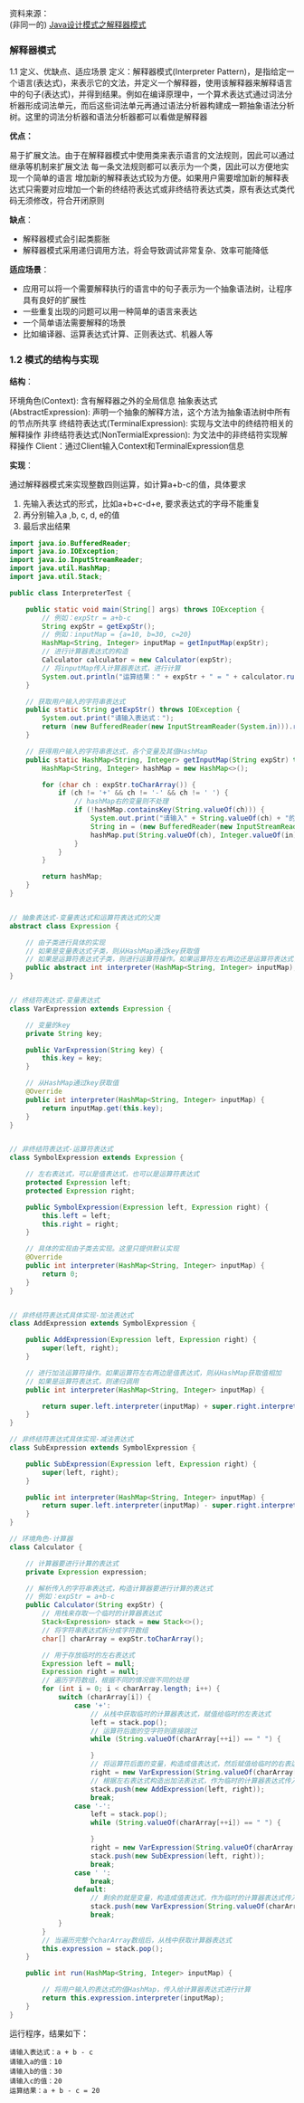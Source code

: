 资料来源：<br/>(非同一的)
[Java设计模式之解释器模式](https://blog.csdn.net/yy8623977/article/details/125972649?spm=1001.2101.3001.6650.18&utm_medium=distribute.pc_relevant.none-task-blog-2%7Edefault%7EBlogCommendFromBaidu%7ERate-18-125972649-blog-113784372.235%5Ev40%5Epc_relevant_anti_t3_base&depth_1-utm_source=distribute.pc_relevant.none-task-blog-2%7Edefault%7EBlogCommendFromBaidu%7ERate-18-125972649-blog-113784372.235%5Ev40%5Epc_relevant_anti_t3_base&utm_relevant_index=24)

### 解释器模式

1.1 定义、优缺点、适应场景
定义：解释器模式(Interpreter Pattern)，是指给定一个语言(表达式)，来表示它的文法，并定义一个解释器，使用该解释器来解释语言中的句子(表达式)，并得到结果。例如在编译原理中，一个算术表达式通过词法分析器形成词法单元，而后这些词法单元再通过语法分析器构建成一颗抽象语法分析树。这里的词法分析器和语法分析器都可以看做是解释器

**优点：**

易于扩展文法。由于在解释器模式中使用类来表示语言的文法规则，因此可以通过继承等机制来扩展文法
每一条文法规则都可以表示为一个类，因此可以方便地实现一个简单的语言
增加新的解释表达式较为方便。如果用户需要增加新的解释表达式只需要对应增加一个新的终结符表达式或非终结符表达式类，原有表达式类代码无须修改，符合开闭原则


**缺点**：

- 解释器模式会引起类膨胀
- 解释器模式采用递归调用方法，将会导致调试非常复杂、效率可能降低

**适应场景**：

- 应用可以将一个需要解释执行的语言中的句子表示为一个抽象语法树，让程序具有良好的扩展性
- 一些重复出现的问题可以用一种简单的语言来表达
- 一个简单语法需要解释的场景
- 比如编译器、运算表达式计算、正则表达式、机器人等

### 1.2 模式的结构与实现

**结构**：

环境角色(Context): 含有解释器之外的全局信息
抽象表达式(AbstractExpression): 声明一个抽象的解释方法，这个方法为抽象语法树中所有的节点所共享
终结符表达式(TerminalExpression): 实现与文法中的终结符相关的解释操作
非终结符表达式(NonTermialExpression): 为文法中的非终结符实现解释操作
Client：通过Client输入Context和TerminalExpression信息

**实现**：

通过解释器模式来实现整数四则运算，如计算a+b-c的值，具体要求

1. 先输入表达式的形式，比如a+b+c-d+e, 要求表达式的字母不能重复
2. 再分别输入a ,b, c, d, e的值
3. 最后求出结果

```java
import java.io.BufferedReader;
import java.io.IOException;
import java.io.InputStreamReader;
import java.util.HashMap;
import java.util.Stack;

public class InterpreterTest {

    public static void main(String[] args) throws IOException {
        // 例如：expStr = a+b-c
        String expStr = getExpStr();
        // 例如：inputMap = {a=10, b=30, c=20}
        HashMap<String, Integer> inputMap = getInputMap(expStr);
        // 进行计算器表达式的构造
        Calculator calculator = new Calculator(expStr);
        // 将inputMap传入计算器表达式，进行计算
        System.out.println("运算结果：" + expStr + " = " + calculator.run(inputMap));
    }

    // 获取用户输入的字符串表达式
    public static String getExpStr() throws IOException {
        System.out.print("请输入表达式：");
        return (new BufferedReader(new InputStreamReader(System.in))).readLine();
    }

    // 获得用户输入的字符串表达式，各个变量及其值HashMap
    public static HashMap<String, Integer> getInputMap(String expStr) throws IOException {
        HashMap<String, Integer> hashMap = new HashMap<>();

        for (char ch : expStr.toCharArray()) {
            if (ch != '+' && ch != '-' && ch != ' ') {
                // hashMap右的变量则不处理
                if (!hashMap.containsKey(String.valueOf(ch))) {
                    System.out.print("请输入" + String.valueOf(ch) + "的值：");
                    String in = (new BufferedReader(new InputStreamReader(System.in))).readLine();
                    hashMap.put(String.valueOf(ch), Integer.valueOf(in));
                }
            }
        }

        return hashMap;
    }
}


// 抽象表达式-变量表达式和运算符表达式的父类
abstract class Expression {

    // 由子类进行具体的实现
    // 如果是变量表达式子类，则从HashMap通过key获取值
    // 如果是运算符表达式子类，则进行运算符操作。如果运算符左右两边还是运算符表达式，则递归调用
    public abstract int interpreter(HashMap<String, Integer> inputMap);
}


// 终结符表达式-变量表达式
class VarExpression extends Expression {

    // 变量的key
    private String key;

    public VarExpression(String key) {
        this.key = key;
    }

    // 从HashMap通过key获取值
    @Override
    public int interpreter(HashMap<String, Integer> inputMap) {
        return inputMap.get(this.key);
    }
}


// 非终结符表达式-运算符表达式
class SymbolExpression extends Expression {

    // 左右表达式，可以是值表达式，也可以是运算符表达式
    protected Expression left;
    protected Expression right;

    public SymbolExpression(Expression left, Expression right) {
        this.left = left;
        this.right = right;
    }

    // 具体的实现由子类去实现。这里只提供默认实现
    @Override
    public int interpreter(HashMap<String, Integer> inputMap) {
        return 0;
    }
}


// 非终结符表达式具体实现-加法表达式
class AddExpression extends SymbolExpression {

    public AddExpression(Expression left, Expression right) {
        super(left, right);
    }

    // 进行加法运算符操作。如果运算符左右两边是值表达式，则从HashMap获取值相加
    // 如果是运算符表达式，则递归调用
    public int interpreter(HashMap<String, Integer> inputMap) {

        return super.left.interpreter(inputMap) + super.right.interpreter(inputMap);
    }
}

// 非终结符表达式具体实现-减法表达式
class SubExpression extends SymbolExpression {

    public SubExpression(Expression left, Expression right) {
        super(left, right);
    }

    public int interpreter(HashMap<String, Integer> inputMap) {
        return super.left.interpreter(inputMap) - super.right.interpreter(inputMap);
    }
}

// 环境角色-计算器
class Calculator {

    // 计算器要进行计算的表达式
    private Expression expression;

    // 解析传入的字符串表达式，构造计算器要进行计算的表达式
    // 例如：expStr = a+b-c
    public Calculator(String expStr) {
        // 用栈来存取一个临时的计算器表达式
        Stack<Expression> stack = new Stack<>();
        // 将字符串表达式拆分成字符数组
        char[] charArray = expStr.toCharArray();

        // 用于存放临时的左右表达式
        Expression left = null;
        Expression right = null;
        // 遍历字符数组，根据不同的情况做不同的处理
        for (int i = 0; i < charArray.length; i++) {
            switch (charArray[i]) {
                case '+':
                    // 从栈中获取临时的计算器表达式，赋值给临时的左表达式
                    left = stack.pop();
                    // 运算符后面的空字符则直接跳过
                    while (String.valueOf(charArray[++i]) == " ") {

                    }
                    // 将运算符后面的变量，构造成值表达式，然后赋值给临时的右表达式
                    right = new VarExpression(String.valueOf(charArray[i]));
                    // 根据左右表达式构造出加法表达式，作为临时的计算器表达式传入栈中
                    stack.push(new AddExpression(left, right));
                    break;
                case '-':
                    left = stack.pop();
                    while (String.valueOf(charArray[++i]) == " ") {

                    }
                    right = new VarExpression(String.valueOf(charArray[i]));
                    stack.push(new SubExpression(left, right));
                    break;
                case ' ':
                    break;
                default:
                    // 剩余的就是变量，构造成值表达式，作为临时的计算器表达式传入栈中
                    stack.push(new VarExpression(String.valueOf(charArray[i])));
                    break;
            }
        }
        // 当遍历完整个charArray数组后，从栈中获取计算器表达式
        this.expression = stack.pop();
    }

    public int run(HashMap<String, Integer> inputMap) {

        // 将用户输入的表达式的值HashMap，传入给计算器表达式进行计算
        return this.expression.interpreter(inputMap);
    }
}

```

运行程序，结果如下：

```shell
请输入表达式：a + b - c
请输入a的值：10
请输入b的值：30
请输入c的值：20
运算结果：a + b - c = 20
```